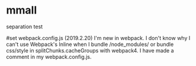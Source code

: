 # mmall
separation test

#set webpack.config.js (2019.2.20)
I'm new in webpack.
I don't know why I can't use Webpack's Inline when I bundle /node_modules/ or bundle css/style in splitChunks.cacheGroups with webpack4. I have made a comment in my webpack.config.js.
